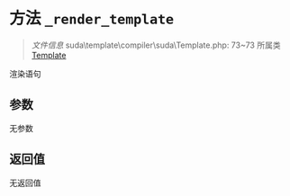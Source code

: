 # 方法 `_render_template`

> *文件信息* suda\template\compiler\suda\Template.php: 73~73
> 所属类 [Template](../Template.md)


渲染语句

## 参数


无参数


## 返回值

无返回值
